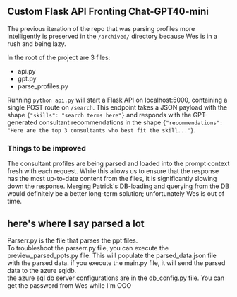 ## Custom Flask API Fronting Chat-GPT40-mini
The previous iteration of the repo that was parsing profiles more intelligently is preserved in the `/archived/` directory because Wes is in a rush and being lazy.

In the root of the project are 3 files:
  - api.py
  - gpt.py
  - parse_profiles.py

Running `python api.py` will start a Flask API on localhost:5000, containing a single POST route on `/search`. This endpoint takes a JSON payload with the shape `{"skills": "search terms here"}` and responds with the GPT-generated consultant recommendations in the shape `{"recommendations": "Here are the top 3 consultants who best fit the skill..."}`.

### Things to be improved
The consultant profiles are being parsed and loaded into the prompt context fresh with each request. While this allows us to ensure that the response has the most up-to-date content from the files, it is significantly slowing down the response. Merging Patrick's DB-loading and querying from the DB would definitely be a better long-term solution; unfortunately Wes is out of time.

## here's where I say parsed a lot
Parserr.py is the file that parses the ppt files.  
To troubleshoot the parserr.py file, you can execute the preview_parsed_ppts.py file.  This will populate the parsed_data.json file with the parsed data.
if you execute the main.py file, it will send the parsed data to the azure sqldb.  
  the azure sql db server configurations are in the db_config.py file.  You can get the password from Wes while I'm OOO

